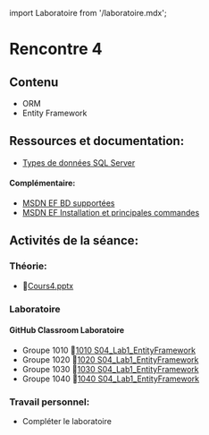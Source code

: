 import Laboratoire from '/laboratoire.mdx';

# Rencontre 4

## Contenu
- ORM
- Entity Framework 

## Ressources et documentation: 
- [Types de données SQL Server](https://docs.microsoft.com/fr-fr/sql/connect/jdbc/understanding-data-type-differences?view=sql-server-ver15)
#### Complémentaire: 
- [MSDN EF BD supportées](https://docs.microsoft.com/fr-fr/ef/core/providers/?tabs=dotnet-core-cli)
- [MSDN EF Installation et principales commandes](https://docs.microsoft.com/fr-fr/ef/core/get-started/overview/first-app?tabs=visual-studio)

## Activités de la séance: 
### Théorie:  
- 🔗[Cours4.pptx](https://cegepedouardmontpetit.sharepoint.com/:p:/s/CMT420InformatiqueComitesCours-3W6/ERyRHaH6DaBCsVD_N5GdODAB-NxgzqN6h91-U-INFFwBeg?e=jt92OQ)

### Laboratoire
#### GitHub Classroom Laboratoire

- Groupe 1010 🔗[1010 S04_Lab1_EntityFramework](https://classroom.github.com/a/R0i-blO7)
- Groupe 1020 🔗[1020 S04_Lab1_EntityFramework](https://classroom.github.com/a/XNMyZjo7)
- Groupe 1030 🔗[1030 S04_Lab1_EntityFramework](https://classroom.github.com/a/JsCNSe4s)
- Groupe 1040 🔗[1040 S04_Lab1_EntityFramework](https://classroom.github.com/a/9QYYONg4)

### Travail personnel: 
- Compléter le laboratoire